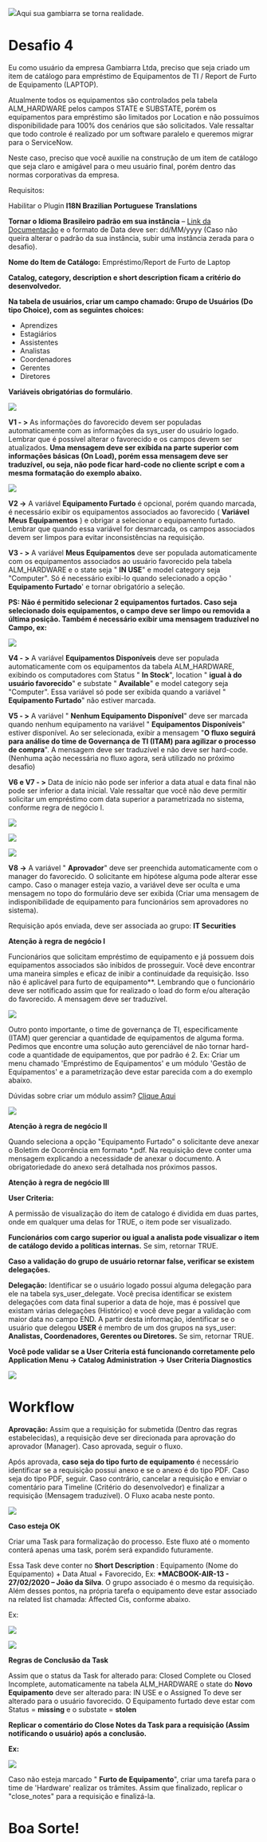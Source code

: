 

![](RackMultipart20230116-1-5limu2_html_1aba8716852f1e6e.png)Aqui sua gambiarra se torna realidade.

# **Desafio 4**

Eu como usuário da empresa Gambiarra Ltda, preciso que seja criado um item de catálogo para empréstimo de Equipamentos de TI / Report de Furto de Equipamento (LAPTOP).

Atualmente todos os equipamentos são controlados pela tabela ALM\_HARDWARE pelos campos STATE e SUBSTATE, porém os equipamentos para empréstimo são limitados por Location e não possuímos disponibilidade para 100% dos cenários que são solicitados. Vale ressaltar que todo controle é realizado por um software paralelo e queremos migrar para o ServiceNow.

Neste caso, preciso que você auxilie na construção de um item de catálogo que seja claro e amigável para o meu usuário final, porém dentro das normas corporativas da empresa.

Requisitos:

Habilitar o Plugin **I18N Brazilian Portuguese Translations**

**Tornar o Idioma Brasileiro padrão em sua instância** – [Link da Documentação](https://docs.servicenow.com/bundle/newyork-platform-administration/page/administer/localization/concept/c_LangInternationalizationSupport.html) e o formato de Data deve ser: dd/MM/yyyy (Caso não queira alterar o padrão da sua instância, subir uma instância zerada para o desafio).

**Nome do Item de Catálogo:** Empréstimo/Report de Furto de Laptop

**Catalog, category, description e short description ficam a critério do desenvolvedor.**

**Na tabela de usuários, criar um campo chamado: Grupo de Usuários (Do tipo Choice), com as seguintes choices:**

- Aprendizes
- Estagiários
- Assistentes
- Analistas
- Coordenadores
- Gerentes
- Diretores

**Variáveis obrigatórias do formulário**.

![](RackMultipart20230116-1-5limu2_html_b49e02586a275baa.png)

**V1 - \>** As informações do favorecido devem ser populadas automaticamente com as informações da sys\_user do usuário logado. Lembrar que é possível alterar o favorecido e os campos devem ser atualizados. **Uma mensagem deve ser exibida na parte superior com informações básicas (On Load), porém essa mensagem deve ser traduzível, ou seja, não pode ficar hard-code no cliente script e com a mesma formatação do exemplo abaixo.**

![](RackMultipart20230116-1-5limu2_html_19585b161cce0f6c.png)

**V2 -\>** A variável **Equipamento Furtado** é opcional, porém quando marcada, é necessário exibir os equipamentos associados ao favorecido ( **Variável Meus Equipamentos** ) e obrigar a selecionar o equipamento furtado. Lembrar que quando essa variável for desmarcada, os campos associados devem ser limpos para evitar inconsistências na requisição.

**V3 - \>** A variável **Meus Equipamentos** deve ser populada automaticamente com os equipamentos associados ao usuário favorecido pela tabela ALM\_HARDWARE e o state seja " **IN USE**" e model category seja "Computer". Só é necessário exibi-lo quando selecionado a opção ' **Equipamento Furtado**' e tornar obrigatório a seleção.

**PS: Não é permitido selecionar 2 equipamentos furtados. Caso seja selecionado dois equipamentos, o campo deve ser limpo ou removida a última posição. Também é necessário exibir uma mensagem traduzível no Campo, ex:**

![](RackMultipart20230116-1-5limu2_html_8453b27415bd446c.png)

**V4 - \>** A variável **Equipamentos Disponíveis** deve ser populada automaticamente com os equipamentos da tabela ALM\_HARDWARE, exibindo os computadores com Status " **In Stock**", location " **igual à do usuário favorecido**" e substate " **Available**" e model category seja "Computer". Essa variável só pode ser exibida quando a variável " **Equipamento Furtado**" não estiver marcada.

**V5 - \>** A variável " **Nenhum Equipamento Disponível**" deve ser marcada quando nenhum equipamento na variável " **Equipamentos Disponíveis**" estiver disponível. Ao ser selecionada, exibir a mensagem "**O fluxo seguirá para análise do time de Governança de TI (ITAM) para agilizar o processo de compra**". A mensagem deve ser traduzível e não deve ser hard-code. (Nenhuma ação necessária no fluxo agora, será utilizado no próximo desafio)

**V6 e V7 - \>** Data de início não pode ser inferior a data atual e data final não pode ser inferior a data inicial. Vale ressaltar que você não deve permitir solicitar um empréstimo com data superior a parametrizada no sistema, conforme regra de negócio I.

![](RackMultipart20230116-1-5limu2_html_8385a915092e5028.png)

![](RackMultipart20230116-1-5limu2_html_c56c34468d562c10.png)

![](RackMultipart20230116-1-5limu2_html_c9205ec233de1335.png)

**V8 -\>** A variável " **Aprovador**" deve ser preenchida automaticamente com o manager do favorecido. O solicitante em hipótese alguma pode alterar esse campo. Caso o manager esteja vazio, a variável deve ser oculta e uma mensagem no topo do formulário deve ser exibida (Criar uma mensagem de indisponibilidade de equipamento para funcionários sem aprovadores no sistema).

Requisição após enviada, deve ser associada ao grupo: **IT Securities**

**Atenção à regra de negócio I**

Funcionários que solicitam empréstimo de equipamento e já possuem dois equipamentos associados são inibidos de prosseguir. Você deve encontrar uma maneira simples e eficaz de inibir a continuidade da requisição. Isso não é aplicável para furto de equipamento\*\*. Lembrando que o funcionário deve ser notificado assim que for realizado o load do form e/ou alteração do favorecido. A mensagem deve ser traduzível.

![](RackMultipart20230116-1-5limu2_html_7e1c148e29b17e4e.png)

Outro ponto importante, o time de governança de TI, especificamente (ITAM) quer gerenciar a quantidade de equipamentos de alguma forma. Pedimos que encontre uma solução auto gerenciável de não tornar hard-code a quantidade de equipamentos, que por padrão é 2. Ex: Criar um menu chamado 'Empréstimo de Equipamentos' e um módulo 'Gestão de Equipamentos' e a parametrização deve estar parecida com a do exemplo abaixo.

Dúvidas sobre criar um módulo assim? [Clique Aqui](https://developer.servicenow.com/app.do#!/lp/new_to_servicenow/app_store_learnv2_automatingapps_newyork_application_properties_objectives?v=newyork)

![](RackMultipart20230116-1-5limu2_html_849e9589ee24d6d.png)

**Atenção à regra de negócio II**

Quando seleciona a opção "Equipamento Furtado" o solicitante deve anexar o Boletim de Ocorrência em formato \*.pdf. Na requisição deve conter uma mensagem explicando a necessidade de anexar o documento. A obrigatoriedade do anexo será detalhada nos próximos passos.

**Atenção à regra de negócio III**

**User Criteria:**

A permissão de visualização do item de catalogo é dividida em duas partes, onde em qualquer uma delas for TRUE, o item pode ser visualizado.

**Funcionários com cargo superior ou igual a analista pode visualizar o item de catálogo devido a políticas internas.** Se sim, retornar TRUE.

**Caso a validação do grupo de usuário retornar false, verificar se existem delegações.**

**Delegação:** Identificar se o usuário logado possui alguma delegação para ele na tabela sys\_user\_delegate. Você precisa identificar se existem delegações com data final superior a data de hoje, mas é possível que existam várias delegações (Histórico) e você deve pegar a validação com maior data no campo END. A partir desta informação, identificar se o usuário que delegou **USER** é membro de um dos grupos na sys\_user: **Analistas, Coordenadores, Gerentes ou Diretores.** Se sim, retornar TRUE.

**Você pode validar se a User Criteria está funcionando corretamente pelo Application Menu -\> Catalog Administration -\> User Criteria Diagnostics**

![](RackMultipart20230116-1-5limu2_html_10cf09161a9b18a0.png)

# **Workflow**

**Aprovação:** Assim que a requisição for submetida (Dentro das regras estabelecidas), a requisição deve ser direcionada para aprovação do aprovador (Manager). Caso aprovada, seguir o fluxo.

Após aprovada, **caso seja do tipo furto de equipamento** é necessário identificar se a requisição possui anexo e se o anexo é do tipo PDF. Caso seja do tipo PDF, seguir. Caso contrário, cancelar a requisição e enviar o comentário para Timeline (Critério do desenvolvedor) e finalizar a requisição (Mensagem traduzível). O Fluxo acaba neste ponto.

![](RackMultipart20230116-1-5limu2_html_30f9d80d15f76308.png)

**Caso esteja OK**

Criar uma Task para formalização do processo. Este fluxo até o momento conterá apenas uma task, porém será expandido futuramente.

Essa Task deve conter no **Short Description** : Equipamento (Nome do Equipamento) + Data Atual + Favorecido, Ex: **\*MACBOOK-AIR-13 - 27/02/2020 – João da Silva**. O grupo associado é o mesmo da requisição. Além desses pontos, na própria tarefa o equipamento deve estar associado na related list chamada: Affected Cis, conforme abaixo.

Ex:

![](RackMultipart20230116-1-5limu2_html_36f2f4127e6fc73f.png)

![](RackMultipart20230116-1-5limu2_html_f23002475bd30e63.png)

**Regras de Conclusão da Task**

Assim que o status da Task for alterado para: Closed Complete ou Closed Incomplete, automaticamente na tabela ALM\_HARDWARE o state do **Novo Equipamento** deve ser alterado para: IN USE e o Assigned To deve ser alterado para o usuário favorecido. O Equipamento furtado deve estar com Status = **missing** e o substate = **stolen**

**Replicar o comentário do Close Notes da Task para a requisição (Assim notificando o usuário) após a conclusão.**

**Ex:**

![](RackMultipart20230116-1-5limu2_html_e7f53dff0de4642f.png)

Caso não esteja marcado " **Furto de Equipamento**", criar uma tarefa para o time de 'Hardware' realizar os trâmites. Assim que finalizado, replicar o "close\_notes" para a requisição e finalizá-la.

# **Boa Sorte!**
